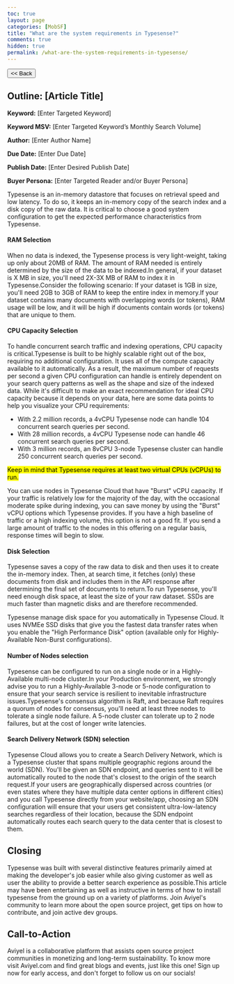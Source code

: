 ```yaml
---
toc: true
layout: page
categories: [MobSF]
title: "What are the system requirements in Typesense?"
comments: true
hidden: true
permalink: /what-are-the-system-requirements-in-typesense/
---
```


<button class="back-button" onclick="window.history.back()"><< Back</button>

## Outline: [Article Title]

**Keyword:** [Enter Targeted Keyword]

**Keyword MSV:** [Enter Targeted Keyword’s Monthly Search Volume]

**Author:** [Enter Author Name]

**Due Date:** [Enter Due Date]

**Publish Date:** [Enter Desired Publish Date]

**Buyer Persona:** [Enter Targeted Reader and/or Buyer Persona]

Typesense is an in-memory datastore that focuses on retrieval speed and low latency. To do so, it keeps an in-memory copy of the search index and a disk copy of the raw data. It is critical to choose a good system configuration to get the expected performance characteristics from Typesense.

#### RAM Selection

When no data is indexed, the Typesense process is very light-weight, taking up only about 20MB of RAM. The amount of RAM needed is entirely determined by the size of the data to be indexed.In general, if your dataset is X MB in size, you'll need 2X-3X MB of RAM to index it in Typesense.Consider the following scenario: If your dataset is 1GB in size, you'll need 2GB to 3GB of RAM to keep the entire index in memory.If your dataset contains many documents with overlapping words (or tokens), RAM usage will be low, and it will be high if documents contain words (or tokens) that are unique to them.

#### CPU Capacity Selection

To handle concurrent search traffic and indexing operations, CPU capacity is critical.Typesense is built to be highly scalable right out of the box, requiring no additional configuration. It uses all of the compute capacity available to it automatically. As a result, the maximum number of requests per second a given CPU configuration can handle is entirely dependent on your search query patterns as well as the shape and size of the indexed data. While it's difficult to make an exact recommendation for ideal CPU capacity because it depends on your data, here are some data points to help you visualize your CPU requirements:

- With 2.2 million records, a 4vCPU Typesense node can handle 104 concurrent search queries per second.
- With 28 million records, a 4vCPU Typesense node can handle 46 concurrent search queries per second.
- With 3 million records, an 8vCPU 3-node Typesense cluster can handle 250 concurrent search queries per second.

<mark>Keep in mind that Typesense requires at least two virtual CPUs (vCPUs) to run.</mark>

You can use nodes in Typesense Cloud that have "Burst" vCPU capacity. If your traffic is relatively low for the majority of the day, with the occasional moderate spike during indexing, you can save money by using the "Burst" vCPU options which Typesense provides. If you have a high baseline of traffic or a high indexing volume, this option is not a good fit. If you send a large amount of traffic to the nodes in this offering on a regular basis, response times will begin to slow.

#### Disk Selection

Typesense saves a copy of the raw data to disk and then uses it to create the in-memory index. Then, at search time, it fetches (only) these documents from disk and includes them in the API response after determining the final set of documents to return.To run Typesense, you'll need enough disk space, at least the size of your raw dataset. SSDs are much faster than magnetic disks and are therefore recommended.

Typesense manage disk space for you automatically in Typesense Cloud. It uses NVMEe SSD disks that give you the fastest data transfer rates when you enable the "High Performance Disk" option (available only for Highly-Available Non-Burst configurations).

#### Number of Nodes selection

Typesense can be configured to run on a single node or in a Highly-Available multi-node cluster.In your Production environment, we strongly advise you to run a Highly-Available 3-node or 5-node configuration to ensure that your search service is resilient to inevitable infrastructure issues.Typesense's consensus algorithm is Raft, and because Raft requires a quorum of nodes for consensus, you'll need at least three nodes to tolerate a single node failure. A 5-node cluster can tolerate up to 2 node failures, but at the cost of longer write latencies.

#### Search Delivery Network (SDN) selection

Typesense Cloud allows you to create a Search Delivery Network, which is a Typesense cluster that spans multiple geographic regions around the world (SDN). You'll be given an SDN endpoint, and queries sent to it will be automatically routed to the node that's closest to the origin of the search request.If your users are geographically dispersed across countries (or even states where they have multiple data center options in different cities) and you call Typesense directly from your website/app, choosing an SDN configuration will ensure that your users get consistent ultra-low-latency searches regardless of their location, because the SDN endpoint automatically routes each search query to the data center that is closest to them.

## Closing

Typesense was built with several distinctive features primarily aimed at making the developer's job easier while also giving customer as well as user the ability to provide a better search experience as possible.This article may have been entertaining as well as instructive in terms of how to install typesense from the ground up on a variety of platforms. Join Aviyel's community to learn more about the open source project, get tips on how to contribute, and join active dev groups.

## Call-to-Action

Aviyel is a collaborative platform that assists open source project communities in monetizing and long-term sustainability. To know more visit Aviyel.com and find great blogs and events, just like this one! Sign up now for early access, and don't forget to follow us on our socials!

<br>
